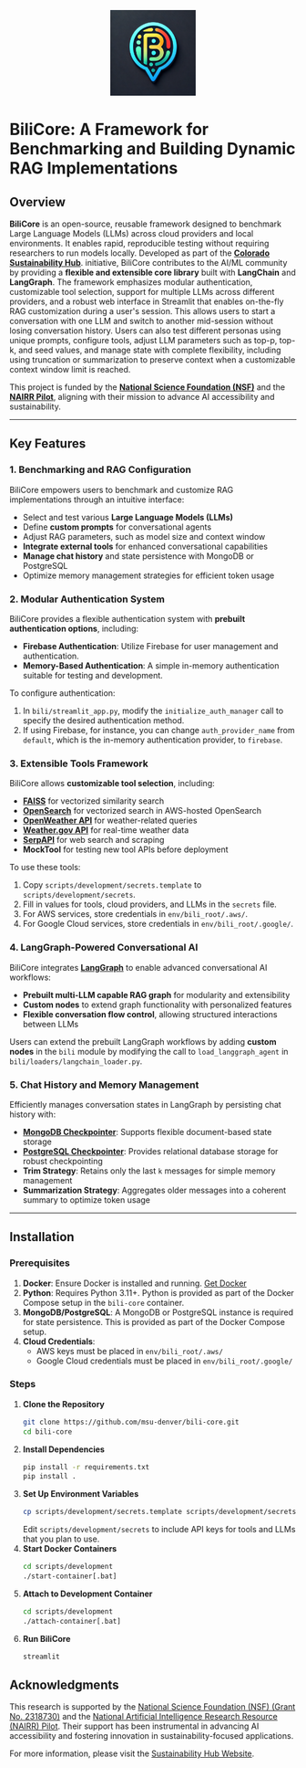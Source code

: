 <p align="center">
  <img src="bili/images/logo.png" alt="BiliCore Logo" width="150"/>
</p>

# BiliCore: A Framework for Benchmarking and Building Dynamic RAG Implementations

## Overview

**BiliCore** is an open-source, reusable framework designed to benchmark Large Language Models (LLMs) across cloud providers and local environments. It enables rapid, reproducible testing without requiring researchers to run models locally. Developed as part of the [**Colorado Sustainability Hub**](https://sustainabilityhub.co/). initiative, BiliCore contributes to the AI/ML community by providing a **flexible and extensible core library** built with **LangChain** and **LangGraph**. The framework emphasizes modular authentication, customizable tool selection, support for multiple LLMs across different providers, and a robust web interface in Streamlit that enables on-the-fly RAG customization during a user's session. This allows users to start a conversation with one LLM and switch to another mid-session without losing conversation history. Users can also test different personas using unique prompts, configure tools, adjust LLM parameters such as top-p, top-k, and seed values, and manage state with complete flexibility, including using truncation or summarization to preserve context when a customizable context window limit is reached.

This project is funded by the **[National Science Foundation (NSF)](https://www.nsf.gov/)** and the **[NAIRR Pilot](https://nairrpilot.org/)**, aligning with their mission to advance AI accessibility and sustainability.

---

## Key Features

### 1. **Benchmarking and RAG Configuration**
BiliCore empowers users to benchmark and customize RAG implementations through an intuitive interface:
- Select and test various **Large Language Models (LLMs)**
- Define **custom prompts** for conversational agents
- Adjust RAG parameters, such as model size and context window
- **Integrate external tools** for enhanced conversational capabilities
- **Manage chat history** and state persistence with MongoDB or PostgreSQL
- Optimize memory management strategies for efficient token usage

### 2. **Modular Authentication System**
BiliCore provides a flexible authentication system with **prebuilt authentication options**, including:
- **Firebase Authentication**: Utilize Firebase for user management and authentication.
- **Memory-Based Authentication**: A simple in-memory authentication suitable for testing and development.

To configure authentication:
1. In `bili/streamlit_app.py`, modify the `initialize_auth_manager` call to specify the desired authentication method.
2. If using Firebase, for instance, you can change `auth_provider_name` from `default`, which is the in-memory authentication provider, to `firebase`.

### 3. **Extensible Tools Framework**
BiliCore allows **customizable tool selection**, including:
- **[FAISS](https://github.com/facebookresearch/faiss)** for vectorized similarity search
- **[OpenSearch](https://opensearch.org/)** for vectorized search in AWS-hosted OpenSearch
- **[OpenWeather API](https://openweathermap.org/)** for weather-related queries
- **[Weather.gov API](https://www.weather.gov/documentation/services-web-api)** for real-time weather data
- **[SerpAPI](https://serpapi.com/)** for web search and scraping
- **MockTool** for testing new tool APIs before deployment

To use these tools:
1. Copy `scripts/development/secrets.template` to `scripts/development/secrets`.
2. Fill in values for tools, cloud providers, and LLMs in the `secrets` file.
3. For AWS services, store credentials in `env/bili_root/.aws/`.
4. For Google Cloud services, store credentials in `env/bili_root/.google/`.

### 4. **LangGraph-Powered Conversational AI**
BiliCore integrates **[LangGraph](https://www.langchain.com/langgraph)** to enable advanced conversational AI workflows:
- **Prebuilt multi-LLM capable RAG graph** for modularity and extensibility
- **Custom nodes** to extend graph functionality with personalized features
- **Flexible conversation flow control**, allowing structured interactions between LLMs

Users can extend the prebuilt LangGraph workflows by adding **custom nodes** in the `bili` module by modifying the call to `load_langgraph_agent` in `bili/loaders/langchain_loader.py`.

### 5. **Chat History and Memory Management**
Efficiently manages conversation states in LangGraph by persisting chat history with:
- **[MongoDB Checkpointer](https://langchain-ai.github.io/langgraph/how-tos/persistence_mongodb/)**: Supports flexible document-based state storage
- **[PostgreSQL Checkpointer](https://langchain-ai.github.io/langgraph/how-tos/persistence_postgres/)**: Provides relational database storage for robust checkpointing
- **Trim Strategy**: Retains only the last `k` messages for simple memory management
- **Summarization Strategy**: Aggregates older messages into a coherent summary to optimize token usage

---

## Installation

### Prerequisites

1. **Docker**: Ensure Docker is installed and running. [Get Docker](https://docs.docker.com/get-docker/)
2. **Python**: Requires Python 3.11+. Python is provided as part of the Docker Compose setup in the `bili-core` container.
3. **MongoDB/PostgreSQL**: A MongoDB or PostgreSQL instance is required for state persistence. This is provided as part of the Docker Compose setup.
4. **Cloud Credentials**:
   - AWS keys must be placed in `env/bili_root/.aws/`
   - Google Cloud credentials must be placed in `env/bili_root/.google/`

### Steps

1. **Clone the Repository**
   ```bash
   git clone https://github.com/msu-denver/bili-core.git
   cd bili-core
   ```
2. **Install Dependencies**
    ```bash
    pip install -r requirements.txt
    pip install .
    ```
3. **Set Up Environment Variables**
    ```bash
    cp scripts/development/secrets.template scripts/development/secrets
    ```
   Edit `scripts/development/secrets` to include API keys for tools and LLMs that you plan to use.
4. **Start Docker Containers**
    ```bash
    cd scripts/development
    ./start-container[.bat]
    ```
5. **Attach to Development Container**
    ```bash
    cd scripts/development
    ./attach-container[.bat]
    ```
6. **Run BiliCore**
    ```bash
    streamlit
    ```
## Acknowledgments
This research is supported by the [National Science Foundation (NSF) (Grant No. 2318730)](https://www.nsf.gov/awardsearch/showAward?AWD_ID=2318730) and the [National Artificial Intelligence Research Resource (NAIRR) Pilot](https://nairrpilot.org/projects/awarded?_requestNumber=NAIRR240197). Their support has been instrumental in advancing AI accessibility and fostering innovation in sustainability-focused applications.

For more information, please visit the [Sustainability Hub Website](https://sustainabilityhub.co/).

